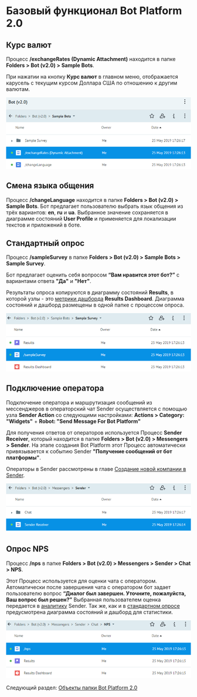 # Базовый функционал Bot Platform 2.0



## Курс валют

Процесс **/exchangeRates (Dynamic Attachment)** находится в папке **Folders > Bot (v2.0) > Sample Bots**.

При нажатии на кнопку **Курс валют** в главном меню, отображается карусель с текущим курсом Доллара США по отношению к другим валютам.

![exchange-rates](img/exchange-rates.png)

## Смена языка общения

Процесс **/changeLanguage** находится в папке **Folders > Bot (v2.0) > Sample Bots**.
Бот предлагает пользователю выбрать язык общения из трёх вариантов: **en**, **ru** и **ua**. Выбранное значение сохраняется в диаграмме состояний **User Profile** и применяется для локализации текстов и приложений в боте.



## Стандартный опрос

Процесс **/sampleSurvey** в папке **Folders > Bot (v2.0) > Sample Bots > Sample Survey**.

Бот предлагает оценить себя вопросом **“Вам нравится этот бот?”** с вариантами ответа **"Да"** и **"Нет"**.

Результаты опроса копируются в диаграмму состояний **Results**, в которой узлы - это [метрики дашборда](https://doc.corezoid.com/ru/interface/dashboard.html#настройка-чарта) **Results Dashboard**. Диаграмма состояний и дашборд размещены в одной папке с процессом опроса.

![sample-survey](img/sample-survey.png)

## Подключение оператора

Подключение оператора и маршрутизация сообщений из мессенджеров в операторский чат Sender осуществляется с помощью узла **Sender Action** со следующими настройками: **Actions > Category: "Widgets"** + **Robot: "Send Message For Bot Platform"**

Для получения ответов от операторов используется Процесс **Sender Receiver**, который находится в папке **Folders > Bot (v2.0) > Messengers > Sender**. На этапе создания Bot Platform этот Процесс автоматически привязывается к событию Sender **"Получение сообщений от бот платформы"**.

Операторы в Sender рассмотрены в главе [Создание новой компании в Sender](get-started.md#шаг-2.-создание-компании-в-sender).


![corezoid-sender-receiver-process](img/corezoid-sender-receiver-process.png)



## Опрос NPS

Процесс **/nps** в папке **Folders > Bot (v2.0) > Messengers > Sender > Chat > NPS**. 

Этот Процесс используется для оценки чата с оператором. Автоматически после завершения чата с оператором бот задает пользователю вопрос **“Диалог был завершен. Уточните, пожалуйста, Ваш вопрос был решен?”** Выбранная пользователем оценка передается в [аналитику](https://doc.sender.mobi/adm_panel_analytics.html#диалоги) Sender. Так же, как и в [стандартном опросе](#стандартный-опрос) предусмотрена диаграмма состояний и дашборд для статистики.

![nps](img/nps.png)


Следующий раздел: [Объекты папки Bot Platform 2.0](components.md)